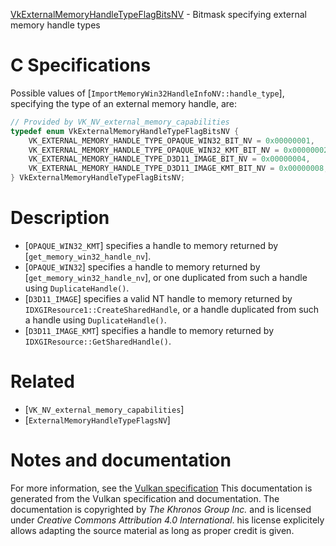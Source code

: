 [VkExternalMemoryHandleTypeFlagBitsNV](https://www.khronos.org/registry/vulkan/specs/1.3-extensions/man/html/VkExternalMemoryHandleTypeFlagBitsNV.html) - Bitmask specifying external memory handle types

# C Specifications
Possible values of [`ImportMemoryWin32HandleInfoNV::handle_type`],
specifying the type of an external memory handle, are:
```c
// Provided by VK_NV_external_memory_capabilities
typedef enum VkExternalMemoryHandleTypeFlagBitsNV {
    VK_EXTERNAL_MEMORY_HANDLE_TYPE_OPAQUE_WIN32_BIT_NV = 0x00000001,
    VK_EXTERNAL_MEMORY_HANDLE_TYPE_OPAQUE_WIN32_KMT_BIT_NV = 0x00000002,
    VK_EXTERNAL_MEMORY_HANDLE_TYPE_D3D11_IMAGE_BIT_NV = 0x00000004,
    VK_EXTERNAL_MEMORY_HANDLE_TYPE_D3D11_IMAGE_KMT_BIT_NV = 0x00000008,
} VkExternalMemoryHandleTypeFlagBitsNV;
```

# Description
- [`OPAQUE_WIN32_KMT`] specifies a handle to memory returned by [`get_memory_win32_handle_nv`].
- [`OPAQUE_WIN32`] specifies a handle to memory returned by [`get_memory_win32_handle_nv`], or one duplicated from such a handle using `DuplicateHandle()`.
- [`D3D11_IMAGE`] specifies a valid NT handle to memory returned by `IDXGIResource1::CreateSharedHandle`, or a handle duplicated from such a handle using `DuplicateHandle()`.
- [`D3D11_IMAGE_KMT`] specifies a handle to memory returned by `IDXGIResource::GetSharedHandle()`.

# Related
- [`VK_NV_external_memory_capabilities`]
- [`ExternalMemoryHandleTypeFlagsNV`]

# Notes and documentation
For more information, see the [Vulkan specification](https://www.khronos.org/registry/vulkan/specs/1.3-extensions/html/vkspec.html)
This documentation is generated from the Vulkan specification and documentation.
The documentation is copyrighted by *The Khronos Group Inc.* and is licensed under *Creative Commons Attribution 4.0 International*.
his license explicitely allows adapting the source material as long as proper credit is given.
        